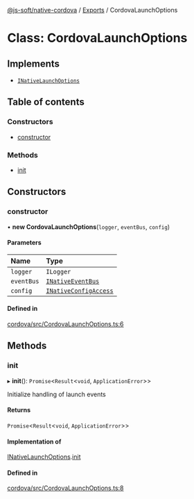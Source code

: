 [@js-soft/native-cordova](../README.md) / [Exports](../modules.md) / CordovaLaunchOptions

# Class: CordovaLaunchOptions

## Implements

-   [`INativeLaunchOptions`](../interfaces/INativeLaunchOptions.md)

## Table of contents

### Constructors

-   [constructor](CordovaLaunchOptions.md#constructor)

### Methods

-   [init](CordovaLaunchOptions.md#init)

## Constructors

### constructor

• **new CordovaLaunchOptions**(`logger`, `eventBus`, `config`)

#### Parameters

| Name       | Type                                                          |
| :--------- | :------------------------------------------------------------ |
| `logger`   | `ILogger`                                                     |
| `eventBus` | [`INativeEventBus`](../interfaces/INativeEventBus.md)         |
| `config`   | [`INativeConfigAccess`](../interfaces/INativeConfigAccess.md) |

#### Defined in

[cordova/src/CordovaLaunchOptions.ts:6](https://github.com/js-soft/ts-native-access/blob/a83212d/packages/cordova/src/CordovaLaunchOptions.ts#L6)

## Methods

### init

▸ **init**(): `Promise`<`Result`<`void`, `ApplicationError`\>\>

Initialize handling of launch events

#### Returns

`Promise`<`Result`<`void`, `ApplicationError`\>\>

#### Implementation of

[INativeLaunchOptions](../interfaces/INativeLaunchOptions.md).[init](../interfaces/INativeLaunchOptions.md#init)

#### Defined in

[cordova/src/CordovaLaunchOptions.ts:8](https://github.com/js-soft/ts-native-access/blob/a83212d/packages/cordova/src/CordovaLaunchOptions.ts#L8)
